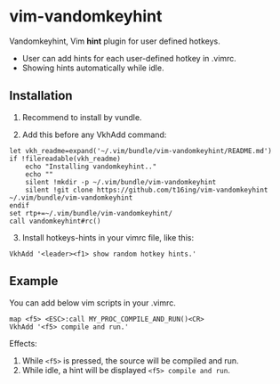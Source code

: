 # vim-vandomkeyhint
Vandomkeyhint, Vim __hint__ plugin for user defined hotkeys.

* User can add hints for each user-defined hotkey in .vimrc.
* Showing hints automatically while idle.

## Installation

1. Recommend to install by vundle.

2. Add this before any VkhAdd command:

```vim
let vkh_readme=expand('~/.vim/bundle/vim-vandomkeyhint/README.md')
if !filereadable(vkh_readme)
	echo "Installing vandomkeyhint.."
	echo ""
	silent !mkdir -p ~/.vim/bundle/vim-vandomkeyhint
	silent !git clone https://github.com/t16ing/vim-vandomkeyhint ~/.vim/bundle/vim-vandomkeyhint
endif
set rtp+=~/.vim/bundle/vim-vandomkeyhint/
call vandomkeyhint#rc()
```

3. Install hotkeys-hints in your vimrc file, like this:

```vim
VkhAdd '<leader><f1> show random hotkey hints.'
```

## Example

You can add below vim scripts in your .vimrc.

```vim
map <f5> <ESC>:call MY_PROC_COMPILE_AND_RUN()<CR>
VkhAdd '<f5> compile and run.'
```

Effects:

1. While `<f5>` is pressed, the source will be compiled and run.
2. While idle, a hint will be displayed `<f5> compile and run`.
